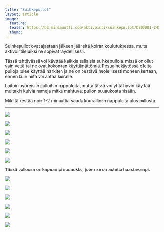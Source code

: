 ```yaml
---
title: "Suihkepullot"
layout: article
image:
  feature:
  teaser: https://b2.minimuutti.com/aktivointi/suihkepullot/DS00081-245px.jpg
  thumb:
---
```

Suihkepullot ovat ajastaan jälkeen jääneitä koiran koulutuksessa, mutta aktivointileluiksi ne sopivat täydellisesti.

Tässä tehtävässä voi käyttää kaikkia sellaisia suihkepulloja, missä on ollut vain vettä tai ne ovat kokonaan käyttämättömiä. Pesuainekäytössä olleita pulloja tulee käyttää harkiten ja ne on pestävä huolellisesti moneen kertaan, ennen kuin niitä voi antaa koiralle.

Laitoin pyöreisiin pulloihin nappuloita, mutta tässä voi yhtä hyvin käyttää muitakin kuivia nameja mitkä mahtuvat pullon suuaukosta sisään.

Mikiltä kestää noin 1-2 minuuttia saada kourallinen nappuloita ulos pullosta.

---

![](https://b2.minimuutti.com/aktivointi/suihkepullot/DS00026-800px.jpg)

![](https://b2.minimuutti.com/aktivointi/suihkepullot/DS00035-800px.jpg)

![](https://b2.minimuutti.com/aktivointi/suihkepullot/DS00037-800px.jpg)

![](https://b2.minimuutti.com/aktivointi/suihkepullot/DS00058-800px.jpg)

![](https://b2.minimuutti.com/aktivointi/suihkepullot/DS00081-800px.jpg)

![](https://b2.minimuutti.com/aktivointi/suihkepullot/DS00002-800px.jpg)

Tässä pullossa on kapeampi suuaukko, joten se on astetta haastavampi.

![](https://b2.minimuutti.com/aktivointi/suihkepullot/DS57121-800px.jpg)

![](https://b2.minimuutti.com/aktivointi/suihkepullot/DS57126-800px.jpg)

![](https://b2.minimuutti.com/aktivointi/suihkepullot/DS57138-800px.jpg)

![](https://b2.minimuutti.com/aktivointi/suihkepullot/DS57206-800px.jpg)

![](https://b2.minimuutti.com/aktivointi/suihkepullot/DS57255-800px.jpg)

![](https://b2.minimuutti.com/aktivointi/suihkepullot/DS57256-800px.jpg)

